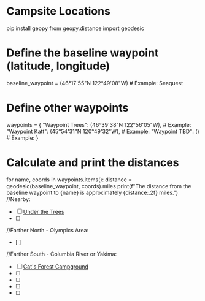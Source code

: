 # Campsite Locations

pip install geopy
from geopy.distance import geodesic

# Define the baseline waypoint (latitude, longitude)
baseline_waypoint = (46°17'55"N 122°49'08"W)  # Example: Seaquest

# Define other waypoints
waypoints = {
    "Waypoint Trees": (46°39'38"N 122°56'05"W),  # Example: 
    "Waypoint Katt": (45°54'31"N 120°49'32"W),   # Example: 
    "Waypoint TBD": ()    # Example: 
}

# Calculate and print the distances
for name, coords in waypoints.items():
    distance = geodesic(baseline_waypoint, coords).miles
    print(f"The distance from the baseline waypoint to {name} is approximately {distance:.2f} miles.")
//Nearby:
- [ ] [Under the Trees](https://www.hipcamp.com/en-US/land/washington-under-the-trees-2ejhxy9z?adults=2&children=0&srid=8d5d15de-2463-4d5f-9ec4-afe2444f37e4&arrive=2025-03-10&depart=2025-03-12)
- [ ] 

//Farther North - Olympics Area:
- [ ] 

//Farther South - Columbia River or Yakima:

- [ ] [Cat's Forest Campground](https://www.hipcamp.com/en-US/land/washington-cat-s-forest-retreat-6p0hlj2z?filters=under-25&adults=1&children=0&srid=6549b241-3659-4ec6-95cb-71610f6905b9)
- [ ] 
- [ ] 
- [ ] 
- [ ] 
